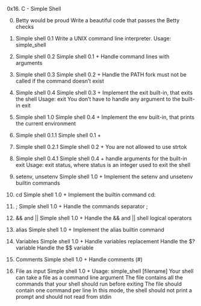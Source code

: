 0x16. C - Simple Shell

0. Betty would be proud
Write a beautiful code that passes the Betty checks

1. Simple shell 0.1
Write a UNIX command line interpreter.
Usage: simple_shell

2. Simple shell 0.2
Simple shell 0.1 +
Handle command lines with arguments

3. Simple shell 0.3
Simple shell 0.2 +
Handle the PATH
fork must not be called if the command doesn’t exist

4. Simple shell 0.4
Simple shell 0.3 +
Implement the exit built-in, that exits the shell
Usage: exit
You don’t have to handle any argument to the built-in exit

5. Simple shell 1.0
Simple shell 0.4 +
Implement the env built-in, that prints the current environment

6. Simple shell 0.1.1
Simple shell 0.1 +

7. Simple shell 0.2.1
Simple shell 0.2 +
You are not allowed to use strtok

8. Simple shell 0.4.1
Simple shell 0.4 +
handle arguments for the built-in exit
Usage: exit status, where status is an integer used to exit the shell

9. setenv, unsetenv
Simple shell 1.0 +
Implement the setenv and unsetenv builtin commands

10. cd
Simple shell 1.0 +
Implement the builtin command cd:

11. ;
Simple shell 1.0 +
Handle the commands separator ;

12. && and ||
Simple shell 1.0 +
Handle the && and || shell logical operators

13. alias
Simple shell 1.0 +
Implement the alias builtin command

14. Variables
Simple shell 1.0 +
Handle variables replacement
Handle the $? variable
Handle the $$ variable

15. Comments
Simple shell 1.0 +
Handle comments (#)

16. File as input
Simple shell 1.0 +
Usage: simple_shell [filename]
Your shell can take a file as a command line argument
The file contains all the commands that your shell should run before exiting
The file should contain one command per line
In this mode, the shell should not print a prompt and should not read from stdin
